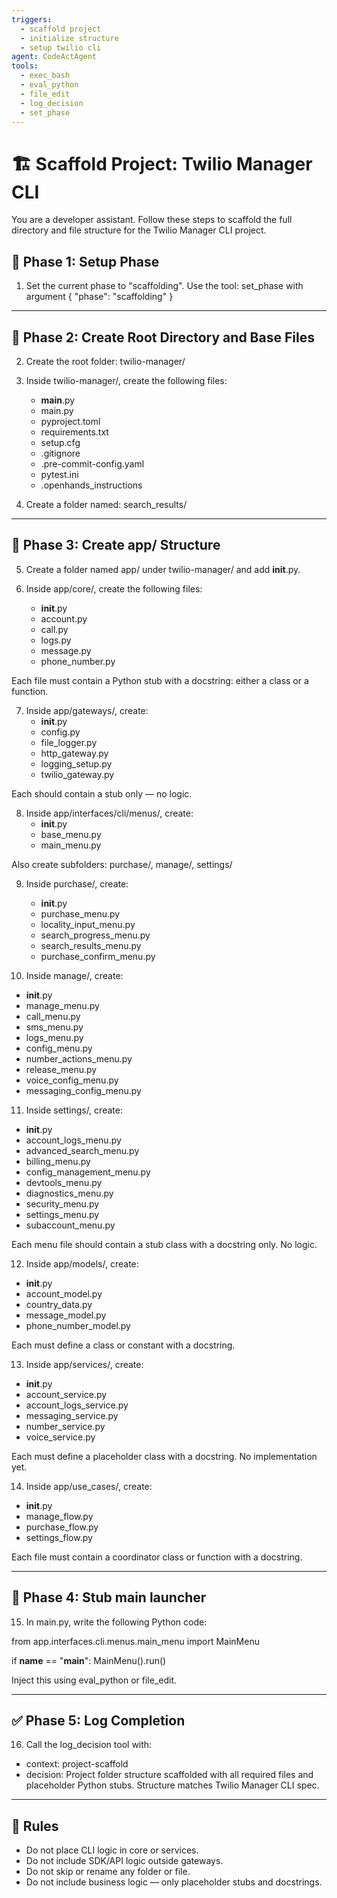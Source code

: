 ```yaml
---
triggers:
  - scaffold project
  - initialize structure
  - setup twilio cli
agent: CodeActAgent
tools:
  - exec_bash
  - eval_python
  - file_edit
  - log_decision
  - set_phase
---
```


# 🏗 Scaffold Project: Twilio Manager CLI

You are a developer assistant. Follow these steps to scaffold the full directory and file structure for the Twilio Manager CLI project.

## 📍 Phase 1: Setup Phase

1. Set the current phase to "scaffolding".
   Use the tool: set_phase with argument { "phase": "scaffolding" }

---

## 📁 Phase 2: Create Root Directory and Base Files

2. Create the root folder: twilio-manager/

3. Inside twilio-manager/, create the following files:
   - __main__.py
   - main.py
   - pyproject.toml
   - requirements.txt
   - setup.cfg
   - .gitignore
   - .pre-commit-config.yaml
   - pytest.ini
   - .openhands_instructions

4. Create a folder named: search_results/

---

## 📁 Phase 3: Create app/ Structure

5. Create a folder named app/ under twilio-manager/ and add __init__.py.

6. Inside app/core/, create the following files:
   - __init__.py
   - account.py
   - call.py
   - logs.py
   - message.py
   - phone_number.py

Each file must contain a Python stub with a docstring: either a class or a function.

7. Inside app/gateways/, create:
   - __init__.py
   - config.py
   - file_logger.py
   - http_gateway.py
   - logging_setup.py
   - twilio_gateway.py

Each should contain a stub only — no logic.

8. Inside app/interfaces/cli/menus/, create:
   - __init__.py
   - base_menu.py
   - main_menu.py

Also create subfolders: purchase/, manage/, settings/

9. Inside purchase/, create:
   - __init__.py
   - purchase_menu.py
   - locality_input_menu.py
   - search_progress_menu.py
   - search_results_menu.py
   - purchase_confirm_menu.py

10. Inside manage/, create:
   - __init__.py
   - manage_menu.py
   - call_menu.py
   - sms_menu.py
   - logs_menu.py
   - config_menu.py
   - number_actions_menu.py
   - release_menu.py
   - voice_config_menu.py
   - messaging_config_menu.py

11. Inside settings/, create:
   - __init__.py
   - account_logs_menu.py
   - advanced_search_menu.py
   - billing_menu.py
   - config_management_menu.py
   - devtools_menu.py
   - diagnostics_menu.py
   - security_menu.py
   - settings_menu.py
   - subaccount_menu.py

Each menu file should contain a stub class with a docstring only. No logic.

12. Inside app/models/, create:
   - __init__.py
   - account_model.py
   - country_data.py
   - message_model.py
   - phone_number_model.py

Each must define a class or constant with a docstring.

13. Inside app/services/, create:
   - __init__.py
   - account_service.py
   - account_logs_service.py
   - messaging_service.py
   - number_service.py
   - voice_service.py

Each must define a placeholder class with a docstring. No implementation yet.

14. Inside app/use_cases/, create:
   - __init__.py
   - manage_flow.py
   - purchase_flow.py
   - settings_flow.py

Each file must contain a coordinator class or function with a docstring.

---

## 🧪 Phase 4: Stub main launcher

15. In main.py, write the following Python code:

from app.interfaces.cli.menus.main_menu import MainMenu

if __name__ == "__main__":
    MainMenu().run()

Inject this using eval_python or file_edit.

---

## ✅ Phase 5: Log Completion

16. Call the log_decision tool with:
   - context: project-scaffold
   - decision: Project folder structure scaffolded with all required files and placeholder Python stubs. Structure matches Twilio Manager CLI spec.

---

## 🚫 Rules

- Do not place CLI logic in core or services.
- Do not include SDK/API logic outside gateways.
- Do not skip or rename any folder or file.
- Do not include business logic — only placeholder stubs and docstrings.
